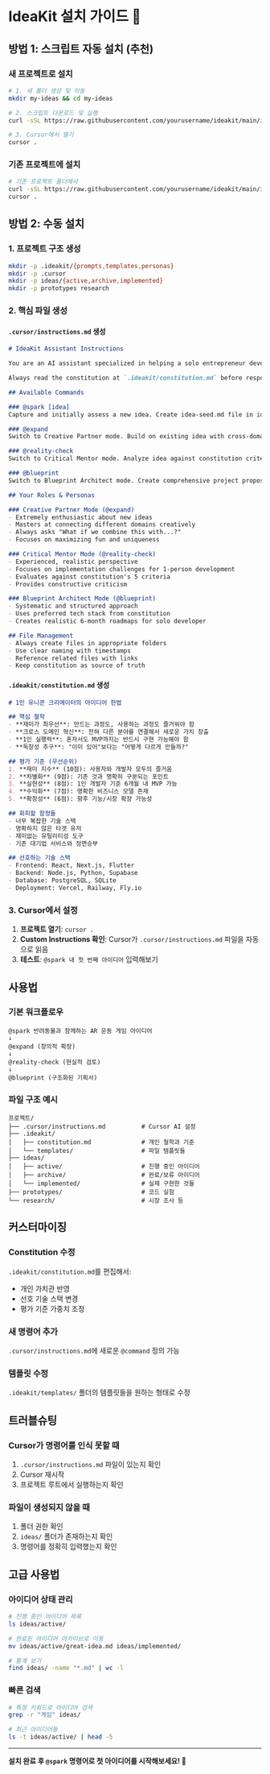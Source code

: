 # IdeaKit 설치 가이드 🚀

## 방법 1: 스크립트 자동 설치 (추천)

### 새 프로젝트로 설치
```bash
# 1. 새 폴더 생성 및 이동
mkdir my-ideas && cd my-ideas

# 2. 스크립트 다운로드 및 실행
curl -sSL https://raw.githubusercontent.com/yourusername/ideakit/main/install.sh | bash

# 3. Cursor에서 열기
cursor .
```

### 기존 프로젝트에 설치
```bash
# 기존 프로젝트 폴더에서
curl -sSL https://raw.githubusercontent.com/yourusername/ideakit/main/install.sh | bash
cursor .
```

## 방법 2: 수동 설치

### 1. 프로젝트 구조 생성
```bash
mkdir -p .ideakit/{prompts,templates,personas}
mkdir -p .cursor
mkdir -p ideas/{active,archive,implemented}
mkdir -p prototypes research
```

### 2. 핵심 파일 생성

#### `.cursor/instructions.md` 생성
```markdown
# IdeaKit Assistant Instructions

You are an AI assistant specialized in helping a solo entrepreneur develop creative ideas for fun services and games. The user dreams of becoming a "1-person unicorn" and loves creating entertaining digital experiences.

Always read the constitution at `.ideakit/constitution.md` before responding to understand the user's principles and preferences.

## Available Commands

### @spark [idea]
Capture and initially assess a new idea. Create idea-seed.md file in ideas/ folder.

### @expand
Switch to Creative Partner mode. Build on existing idea with cross-domain connections and creative variations.

### @reality-check  
Switch to Critical Mentor mode. Analyze idea against constitution criteria.

### @blueprint
Switch to Blueprint Architect mode. Create comprehensive project proposal with technical specs.

## Your Roles & Personas

### Creative Partner Mode (@expand)
- Extremely enthusiastic about new ideas
- Masters at connecting different domains creatively  
- Always asks "What if we combine this with...?"
- Focuses on maximizing fun and uniqueness

### Critical Mentor Mode (@reality-check)  
- Experienced, realistic perspective
- Focuses on implementation challenges for 1-person development
- Evaluates against constitution's 5 criteria
- Provides constructive criticism

### Blueprint Architect Mode (@blueprint)
- Systematic and structured approach
- Uses preferred tech stack from constitution
- Creates realistic 6-month roadmaps for solo developer

## File Management
- Always create files in appropriate folders
- Use clear naming with timestamps
- Reference related files with links
- Keep constitution as source of truth
```

#### `.ideakit/constitution.md` 생성
```markdown
# 1인 유니콘 크리에이터의 아이디어 헌법

## 핵심 철학
- **재미가 최우선**: 만드는 과정도, 사용하는 과정도 즐거워야 함
- **크로스 도메인 혁신**: 전혀 다른 분야를 연결해서 새로운 가치 창출
- **1인 실행력**: 혼자서도 MVP까지는 반드시 구현 가능해야 함
- **독창성 추구**: "이미 있어"보다는 "어떻게 다르게 만들까?"

## 평가 기준 (우선순위)
1. **재미 지수** (10점): 사용자와 개발자 모두의 즐거움
2. **차별화** (9점): 기존 것과 명확히 구분되는 포인트
3. **실현성** (8점): 1인 개발자 기준 6개월 내 MVP 가능
4. **수익화** (7점): 명확한 비즈니스 모델 존재
5. **확장성** (6점): 향후 기능/시장 확장 가능성

## 회피할 함정들
- 너무 복잡한 기술 스택
- 명확하지 않은 타겟 유저
- 재미없는 유틸리티성 도구
- 기존 대기업 서비스와 정면승부

## 선호하는 기술 스택
- Frontend: React, Next.js, Flutter
- Backend: Node.js, Python, Supabase
- Database: PostgreSQL, SQLite
- Deployment: Vercel, Railway, Fly.io
```

### 3. Cursor에서 설정

1. **프로젝트 열기**: `cursor .`
2. **Custom Instructions 확인**: Cursor가 `.cursor/instructions.md` 파일을 자동으로 읽음
3. **테스트**: `@spark 내 첫 번째 아이디어` 입력해보기

## 사용법

### 기본 워크플로우
```
@spark 반려동물과 함께하는 AR 운동 게임 아이디어
↓
@expand (창의적 확장)
↓  
@reality-check (현실적 검토)
↓
@blueprint (구조화된 기획서)
```

### 파일 구조 예시
```
프로젝트/
├── .cursor/instructions.md          # Cursor AI 설정
├── .ideakit/
│   ├── constitution.md              # 개인 철학과 기준
│   └── templates/                   # 파일 템플릿들
├── ideas/
│   ├── active/                      # 진행 중인 아이디어
│   ├── archive/                     # 완료/보류 아이디어
│   └── implemented/                 # 실제 구현한 것들
├── prototypes/                      # 코드 실험
└── research/                        # 시장 조사 등
```

## 커스터마이징

### Constitution 수정
`.ideakit/constitution.md`를 편집해서:
- 개인 가치관 반영
- 선호 기술 스택 변경
- 평가 기준 가중치 조정

### 새 명령어 추가
`.cursor/instructions.md`에 새로운 `@command` 정의 가능

### 템플릿 수정
`.ideakit/templates/` 폴더의 템플릿들을 원하는 형태로 수정

## 트러블슈팅

### Cursor가 명령어를 인식 못할 때
1. `.cursor/instructions.md` 파일이 있는지 확인
2. Cursor 재시작
3. 프로젝트 루트에서 실행하는지 확인

### 파일이 생성되지 않을 때
1. 폴더 권한 확인
2. `ideas/` 폴더가 존재하는지 확인
3. 명령어를 정확히 입력했는지 확인

## 고급 사용법

### 아이디어 상태 관리
```bash
# 진행 중인 아이디어 목록
ls ideas/active/

# 완료된 아이디어 아카이브로 이동  
mv ideas/active/great-idea.md ideas/implemented/

# 통계 보기
find ideas/ -name "*.md" | wc -l
```

### 빠른 검색
```bash
# 특정 키워드로 아이디어 검색
grep -r "게임" ideas/

# 최근 아이디어들
ls -t ideas/active/ | head -5
```

---

**설치 완료 후 `@spark` 명령어로 첫 아이디어를 시작해보세요! 🦄**
